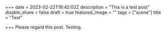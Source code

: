 +++
date = 2023-02-22T18:42:02Z
description = "This is a test post"
disable_share = false
draft = true
featured_image = ""
tags = ["scene"]
title = "Test"

+++
Please regard this post.  Testing.